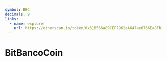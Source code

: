 ```yaml
---
symbol: BBC
decimals: 9
links:
  - name: explorer
    url: https://etherscan.io/token/0x31B566a89CEF7962aA647ae6766Ea8Fb1DD6cCDb
---
```


# BitBancoCoin
